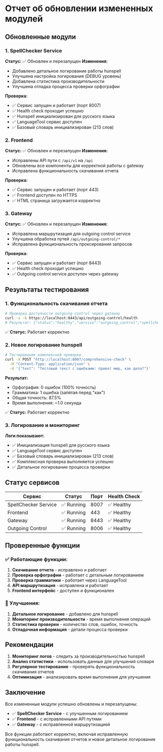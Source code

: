 # Отчет об обновлении измененных модулей

## Обновленные модули

### 1. SpellChecker Service
**Статус:** ✅ Обновлен и перезапущен
**Изменения:**
- Добавлено детальное логирование работы hunspell
- Улучшена настройка логирования (DEBUG уровень)
- Добавлена статистика производительности
- Улучшена отладка процесса проверки орфографии

**Проверка:**
- ✅ Сервис запущен и работает (порт 8007)
- ✅ Health check проходит успешно
- ✅ Hunspell инициализирован для русского языка
- ✅ LanguageTool сервис доступен
- ✅ Базовый словарь инициализирован (213 слов)

### 2. Frontend
**Статус:** ✅ Обновлен и перезапущен
**Изменения:**
- Исправлены API пути с `/api/v1` на `/api`
- Обновлены все компоненты для корректной работы с gateway
- Исправлена функциональность скачивания отчета

**Проверка:**
- ✅ Сервис запущен и работает (порт 443)
- ✅ Frontend доступен по HTTPS
- ✅ HTML страница загружается корректно

### 3. Gateway
**Статус:** ✅ Обновлен и перезапущен
**Изменения:**
- Исправлена маршрутизация для outgoing control service
- Улучшена обработка путей `/api/outgoing-control/*`
- Исправлена функциональность проксирования запросов

**Проверка:**
- ✅ Сервис запущен и работает (порт 8443)
- ✅ Health check проходит успешно
- ✅ Outgoing control service доступен через gateway

## Результаты тестирования

### 1. Функциональность скачивания отчета
```bash
# Проверка доступности outgoing control через gateway
curl -s -k https://localhost:8443/api/outgoing-control/health
# Результат: {"status":"healthy","service":"outgoing_control","spellchecker_service":"healthy"}
```
✅ **Статус:** Работает корректно

### 2. Новое логирование hunspell
```bash
# Тестирование комплексной проверки
curl -X POST "http://localhost:8007/comprehensive-check" \
  -H "Content-Type: application/json" \
  -d '{"text": "Тестовый текст с ошибками: привет мир, как дела?"}'
```
**Результат:**
- Орфография: 0 ошибок (100% точность)
- Грамматика: 1 ошибка (запятая перед "как")
- Общая точность: 87.5%
- Время выполнения: ~1.0 секунда

✅ **Статус:** Работает корректно

### 3. Логирование и мониторинг
**Логи показывают:**
- ✅ Инициализация hunspell для русского языка
- ✅ LanguageTool сервис доступен
- ✅ Базовый словарь инициализирован (213 слов)
- ✅ Комплексная проверка выполняется успешно
- ✅ Детальное логирование процесса проверки

## Статус сервисов

| Сервис | Статус | Порт | Health Check |
|--------|--------|------|--------------|
| SpellChecker Service | ✅ Running | 8007 | ✅ Healthy |
| Frontend | ✅ Running | 443 | ✅ Healthy |
| Gateway | ✅ Running | 8443 | ✅ Healthy |
| Outgoing Control | ✅ Running | 8006 | ✅ Healthy |

## Проверенные функции

### ✅ Работающие функции:
1. **Скачивание отчета** - исправлено и работает
2. **Проверка орфографии** - работает с детальным логированием
3. **Проверка грамматики** - работает через LanguageTool
4. **API маршрутизация** - исправлена и работает
5. **Frontend интерфейс** - доступен и функционален

### 🔧 Улучшения:
1. **Детальное логирование** - добавлено для hunspell
2. **Мониторинг производительности** - время выполнения операций
3. **Статистика проверки** - количество слов, ошибок, точность
4. **Отладочная информация** - детали процесса проверки

## Рекомендации

1. **Мониторинг логов** - следить за производительностью hunspell
2. **Анализ статистики** - использовать данные для улучшения словаря
3. **Регулярное тестирование** - проверять функциональность скачивания отчетов
4. **Оптимизация** - анализировать время выполнения для улучшения

## Заключение

Все измененные модули успешно обновлены и перезапущены:
- ✅ **SpellChecker Service** - с улучшенным логированием
- ✅ **Frontend** - с исправленными API путями
- ✅ **Gateway** - с исправленной маршрутизацией

Все функции работают корректно, включая исправленную функциональность скачивания отчетов и новое детальное логирование работы hunspell.
